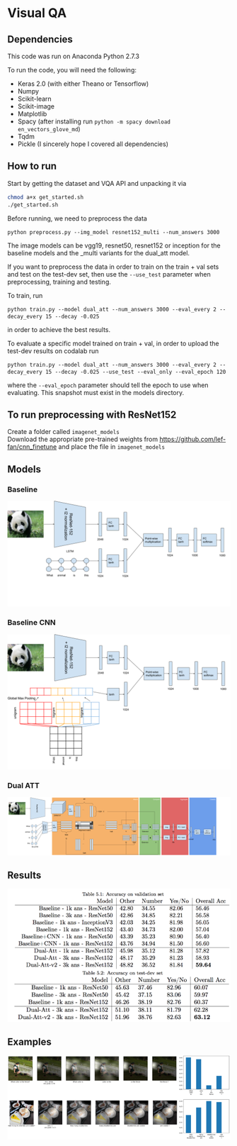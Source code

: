 # Visual QA

## Dependencies
This code was run on Anaconda Python 2.7.3

To run the code, you will need the following:
* Keras 2.0 (with either Theano or Tensorflow)
* Numpy
* Scikit-learn
* Scikit-image
* Matplotlib
* Spacy (after installing run ```python -m spacy download en_vectors_glove_md```)
* Tqdm
* Pickle
(I sincerely hope I covered all dependencies)

## How to run
Start by getting the dataset and VQA API and unpacking it via
```bash
chmod a+x get_started.sh
./get_started.sh
```

Before running, we need to preprocess the data
```
python preprocess.py --img_model resnet152_multi --num_answers 3000
```
The image models can be vgg19, resnet50, resnet152 or inception for the baseline models and the \_multi variants for the dual_att model. 

If you want to preprocess the data in order to train on the train + val sets and test on the test-dev set, then use the ```--use_test``` parameter when preprocessing, training and testing.

To train, run
```
python train.py --model dual_att --num_answers 3000 --eval_every 2 --decay_every 15 --decay -0.025
```
in order to achieve the best results.

To evaluate a specific model trained on train + val, in order to upload the test-dev results on codalab run
```
python train.py --model dual_att --num_answers 3000 --eval_every 2 --decay_every 15 --decay -0.025 --use_test --eval_only --eval_epoch 120
```
where the ```--eval_epoch``` parameter should tell the epoch to use when evaluating. This snapshot must exist in the models directory.

## To run preprocessing with ResNet152
Create a folder called ```imagenet_models```<br/>
Download the appropriate pre-trained weights from https://github.com/lef-fan/cnn_finetune and place the file in ```imagenet_models```<br/>

## Models
### Baseline
![Alt text](baseline_model.png?raw=true "Baseline model")

### Baseline CNN
![Alt text](baseline_model_cnn.png?raw=true "Baseline CNN model")

### Dual ATT
![Alt text](dual-attention-model-v2.png?raw=true "Dual Attention model")

## Results
![Alt text](results.png?raw=true "Results on val and test-dev sets")

## Examples
![Alt text](examples.png?raw=true "Examlpe outputs from the dual-att model")
